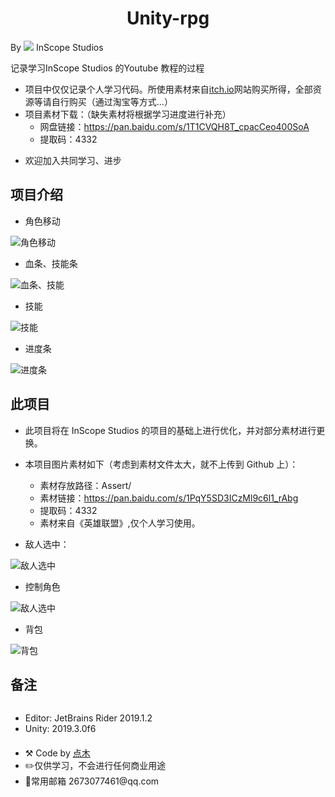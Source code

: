 # <center> Unity-rpg

By ![](http://modty.top/img/outImg/1.png) InScope Studios

<p>
记录学习InScope Studios 的<a src="https://www.youtube.com/watch?v=oHFOkMffPDc&list=PLX-uZVK_0K_6JEecbu3Y-nVnANJznCzix">Youtube 教程</a>的过程
</p>

- 项目中仅仅记录个人学习代码。所使用素材来自[itch.io](https://inscope.itch.io/unity-rpg)网站购买所得，全部资源等请自行购买（通过淘宝等方式...）
- 项目素材下载：（缺失素材将根据学习进度进行补充）
  - 网盘链接：https://pan.baidu.com/s/1T1CVQH8T_cpacCeo400SoA
  - 提取码：4332

* 欢迎加入共同学习、进步

## 项目介绍

- 角色移动

![角色移动](http://modty.top/img/outImg/3.gif)

- 血条、技能条

![血条、技能](http://modty.top/img/outImg/5.gif)

- 技能

![技能](http://modty.top/img/outImg/4.gif)

- 进度条

![进度条](http://modty.top/img/outImg/2.gif)

## 此项目

- 此项目将在 InScope Studios 的项目的基础上进行优化，并对部分素材进行更换。

* 本项目图片素材如下（考虑到素材文件太大，就不上传到 Github 上）：

  - 素材存放路径：Assert/

  * 素材链接：https://pan.baidu.com/s/1PqY5SD3ICzMl9c6l1_rAbg

  - 提取码：4332

  * 素材来自《英雄联盟》,仅个人学习使用。

* 敌人选中：

![敌人选中](http://modty.top/img/outImg/6.png)

- 控制角色

![敌人选中](http://modty.top/img/outImg/8.png)

- 背包

![背包](http://modty.top/img/outImg/9.png)

## 备注

<div style="display:flex; justify-content: space-between; align-content: center;">
      <ul >
        <li>Editor: JetBrains Rider 2019.1.2</li>
        <li>Unity: 2019.3.0f6</li>
        <li style="margin-top:20px">⚒️ Code by <a href="http://modty.top">点木</a> </li>
        <li>✏️仅供学习，不会进行任何商业用途</li>
        <li>📧常用邮箱 2673077461@qq.com</li>
      </ul>
  </div>
